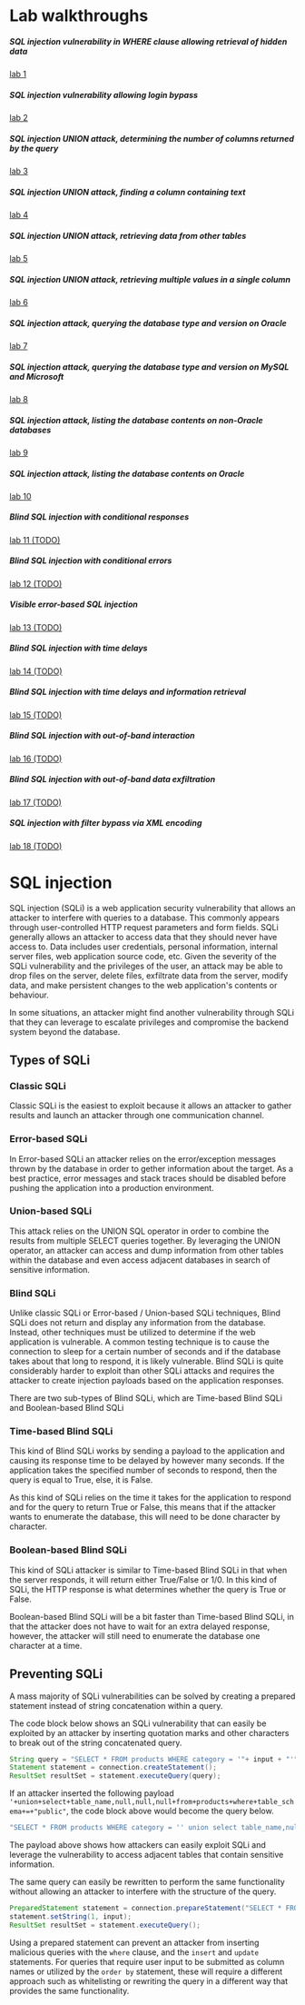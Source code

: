 # Lab walkthroughs

##### SQL injection vulnerability in WHERE clause allowing retrieval of hidden data
[lab 1](/PortSwigger_Web_Security_Academy/SQL_Injection/lab1/lab1.md)

##### SQL injection vulnerability allowing login bypass
[lab 2](/PortSwigger_Web_Security_Academy/SQL_Injection/lab2/lab2.md)

##### SQL injection UNION attack, determining the number of columns returned by the query
[lab 3](/PortSwigger_Web_Security_Academy/SQL_Injection/lab3/lab3.md)

##### SQL injection UNION attack, finding a column containing text
[lab 4](/PortSwigger_Web_Security_Academy/SQL_Injection/lab4/lab4.md)

##### SQL injection UNION attack, retrieving data from other tables
[lab 5](/PortSwigger_Web_Security_Academy/SQL_Injection/lab5/lab5.md)

##### SQL injection UNION attack, retrieving multiple values in a single column
[lab 6](/PortSwigger_Web_Security_Academy/SQL_Injection/lab6/lab6.md)

##### SQL injection attack, querying the database type and version on Oracle
[lab 7](/PortSwigger_Web_Security_Academy/SQL_Injection/lab7/lab7.md)

##### SQL injection attack, querying the database type and version on MySQL and Microsoft
[lab 8](/PortSwigger_Web_Security_Academy/SQL_Injection/lab8/lab8.md)

##### SQL injection attack, listing the database contents on non-Oracle databases
[lab 9](/PortSwigger_Web_Security_Academy/SQL_Injection/lab9/lab9.md)

##### SQL injection attack, listing the database contents on Oracle
[lab 10](/PortSwigger_Web_Security_Academy/SQL_Injection/lab10/lab10.md)

##### Blind SQL injection with conditional responses
[lab 11 (TODO)]()

##### Blind SQL injection with conditional errors
[lab 12 (TODO)]()

##### Visible error-based SQL injection
[lab 13 (TODO)]()

##### Blind SQL injection with time delays
[lab 14 (TODO)]()

##### Blind SQL injection with time delays and information retrieval
[lab 15 (TODO)]()

##### Blind SQL injection with out-of-band interaction
[lab 16 (TODO)]()

##### Blind SQL injection with out-of-band data exfiltration
[lab 17 (TODO)]()

##### SQL injection with filter bypass via XML encoding
[lab 18 (TODO)]()

# SQL injection
SQL injection (SQLi) is a web application security vulnerability that allows an attacker to interfere with queries to a database. This commonly appears through user-controlled HTTP request parameters and form fields. SQLi generally allows an attacker to access data that they should never have access to. Data includes user credentials, personal information, internal server files, web application source code, etc. Given the severity of the SQLi vulnerability and the privileges of the user, an attack may be able to drop files on the server, delete files, exfiltrate data from the server, modify data, and make persistent changes to the web application's contents or behaviour.

In some situations, an attacker might find another vulnerability through SQLi that they can leverage to escalate privileges and compromise the backend system beyond the database.

## Types of SQLi
### Classic SQLi
Classic SQLi is the easiest to exploit because it allows an attacker to gather results and launch an attacker through one communication channel.

### Error-based SQLi
In Error-based SQLi an attacker relies on the error/exception messages thrown by the database in order to gether information about the target. As a best practice, error messages and stack traces should be disabled before pushing the application into a production environment.

### Union-based SQLi
This attack relies on the UNION SQL operator in order to combine the results from multiple SELECT queries together. By leveraging the UNION operator, an attacker can access and dump information from other tables within the database and even access adjacent databases in search of sensitive information.

### Blind SQLi
Unlike classic SQLi or Error-based / Union-based SQLi techniques, Blind SQLi does not return and display any information from the database. Instead, other techniques must be utilized to determine if the web application is vulnerable. A common testing technique is to cause the connection to sleep for a certain number of seconds and if the database takes about that long to respond, it is likely vulnerable. Blind SQLi is quite considerably harder to exploit than other SQLi attacks and requires the attacker to create injection payloads based on the application responses.

There are two sub-types of Blind SQLi, which are Time-based Blind SQLi and Boolean-based Blind SQLi

### Time-based Blind SQLi
This kind of Blind SQLi works by sending a payload to the application and causing its response time to be delayed by however many seconds. If the application takes the specified number of seconds to respond, then the query is equal to True, else, it is False.

As this kind of SQLi relies on the time it takes for the application to respond and for the query to return True or False, this means that if the attacker wants to enumerate the database, this will need to be done character by character.

### Boolean-based Blind SQLi
This kind of SQLi attacker is similar to Time-based Blind SQLi in that when the server responds, it will return either True/False or 1/0. In this kind of SQLi, the HTTP response is what determines whether the query is True or False.

Boolean-based Blind SQLi will be a bit faster than Time-based Blind SQLi, in that the attacker does not have to wait for an extra delayed response, however, the attacker will still need to enumerate the database one character at a time.

## Preventing SQLi
A mass majority of SQLi vulnerabilities can be solved by creating a prepared statement instead of string concatenation within a query.

The code block below shows an SQLi vulnerability that can easily be exploited by an attacker by inserting quotation marks and other characters to break out of the string concatenated query.

```Java
String query = "SELECT * FROM products WHERE category = '"+ input + "'";
Statement statement = connection.createStatement();
ResultSet resultSet = statement.executeQuery(query);
```

If an attacker inserted the following payload `'+union+select+table_name,null,null,null+from+products+where+table_schema+=+"public"`, the code block above would become the query below.

```Java
"SELECT * FROM products WHERE category = '' union select table_name,null,null,null from products where table_name = \"public\""
```

The payload above shows how attackers can easily exploit SQLi and leverage the vulnerability to access adjacent tables that contain sensitive information.

The same query can easily be rewritten to perform the same functionality without allowing an attacker to interfere with the structure of the query.

```Java
PreparedStatement statement = connection.prepareStatement("SELECT * FROM products WHERE category = ?");
statement.setString(1, input);
ResultSet resultSet = statement.executeQuery();
```

Using a prepared statement can prevent an attacker from inserting malicious queries with the `where` clause, and the `insert` and `update` statements. For queries that require user input to be submitted as column names or utilized by the `order by` statement, these will require a different approach such as whitelisting or rewriting the query in a different way that provides the same functionality.